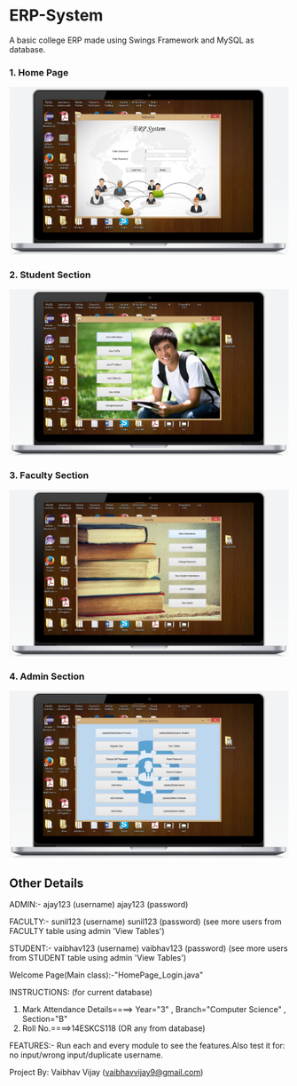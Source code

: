 # ERP-System
A basic college ERP made using Swings Framework and MySQL as database.

### 1. Home Page
![Screenshot](screenshots/screenshot1.png)

### 2. Student Section
![Screenshot](screenshots/screenshot2.png)

### 3. Faculty Section
![Screenshot](screenshots/screenshot3.png)

### 4. Admin Section
![Screenshot](screenshots/screenshot4.png)

## Other Details
 
ADMIN:-
ajay123 (username)
ajay123 (password)

FACULTY:-
sunil123 (username)
sunil123 (password)		(see more users from FACULTY table using admin 'View Tables')

STUDENT:-
vaibhav123 (username)
vaibhav123 (password)		(see more users from STUDENT table using admin 'View Tables')


Welcome Page(Main class):-"HomePage_Login.java"

INSTRUCTIONS:   (for current database)
1. Mark Attendance Details====>   Year="3" , Branch="Computer Science" , Section="B"
2. Roll No.====>14ESKCS118 (OR any from database)

FEATURES:-
Run each and every module to see the features.Also test it for: no input/wrong input/duplicate username.

Project By:
Vaibhav Vijay
(vaibhavvijay9@gmail.com)